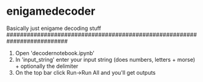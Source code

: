 # enigamedecoder
Basically just enigame decoding stuff
##########################################################################
1. Open 'decodernotebook.ipynb'
2. In 'input_string' enter your input string (does numbers, letters + morse) + optionally the delimiter
3. On the top bar click Run->Run All and you'll get outputs

